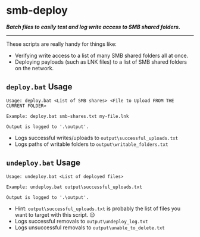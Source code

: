 # smb-deploy

***Batch files to easily test and log write access to SMB shared folders.***

---

These scripts are really handy for things like:
- Verifying write access to a list of many SMB shared folders all at once.
- Deploying payloads (such as LNK files) to a list of SMB shared folders on the network.


## `deploy.bat` Usage

```
Usage: deploy.bat <List of SMB shares> <File to Upload FROM THE CURRENT FOLDER>

Example: deploy.bat smb-shares.txt my-file.lnk

Output is logged to '.\output'.
```

- Logs successful writes/uploads to `output\successful_uploads.txt`
- Logs paths of writable folders to `output\writable_folders.txt`


## `undeploy.bat` Usage

```
Usage: undeploy.bat <List of deployed files>

Example: undeploy.bat output\successful_uploads.txt

Output is logged to '.\output'.
```

- Hint: `output\successful_uploads.txt` is probably the list of files you want to target with this script. 😉
- Logs successful removals to `output\undeploy_log.txt`
- Logs unsuccessful removals to `output\unable_to_delete.txt`